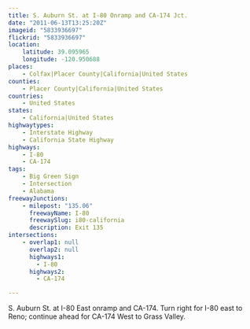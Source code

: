 ```yaml
---
title: S. Auburn St. at I-80 Onramp and CA-174 Jct.
date: "2011-06-13T13:25:20Z"
imageid: "5833936697"
flickrid: "5833936697"
location:
    latitude: 39.095965
    longitude: -120.950688
places:
    - Colfax|Placer County|California|United States
counties:
    - Placer County|California|United States
countries:
    - United States
states:
    - California|United States
highwaytypes:
    - Interstate Highway
    - California State Highway
highways:
    - I-80
    - CA-174
tags:
    - Big Green Sign
    - Intersection
    - Alabama
freewayJunctions:
    - milepost: "135.06"
      freewayName: I-80
      freewaySlug: i80-california
      description: Exit 135
intersections:
    - overlap1: null
      overlap2: null
      highways1:
        - I-80
      highways2:
        - CA-174

---
```

S. Auburn St. at I-80 East onramp and CA-174.  Turn right for I-80 east to Reno; continue ahead for CA-174 West to Grass Valley.